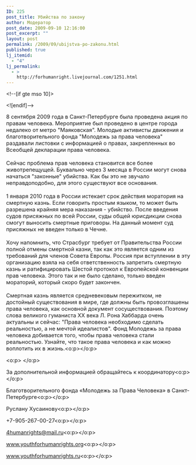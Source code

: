 ```yaml
---
ID: 225
post_title: Убийства по закону
author: Модератор
post_date: 2009-09-10 12:16:00
post_excerpt: ""
layout: post
permalink: /2009/09/ubijstva-po-zakonu.html
published: true
lj_itemid:
  - "4"
lj_permalink:
  - >
    http://forhumanright.livejournal.com/1251.html
---
```

<meta content="text/html; charset=utf-8" http-equiv="Content-Type"><meta content="Word.Document" name="ProgId"><meta content="Microsoft Word 11" name="Generator"><meta content="Microsoft Word 11" name="Originator"><link href="file:///C:%5CDOCUME%7E1%5C9335%7E1%5CLOCALS%7E1%5CTemp%5Cmsohtml1%5C01%5Cclip_filelist.xml" rel="File-List" /><!--[if gte mso 9]><xml>
 <w:WordDocument>
  <w:View>Normal</w:View>
  <w:Zoom>0</w:Zoom>
  <w:PunctuationKerning/>
  <w:ValidateAgainstSchemas/>
  <w:SaveIfXMLInvalid>false</w:SaveIfXMLInvalid>
  <w:IgnoreMixedContent>false</w:IgnoreMixedContent>
  <w:AlwaysShowPlaceholderText>false</w:AlwaysShowPlaceholderText>
  <w:Compatibility>
   <w:BreakWrappedTables/>
   <w:SnapToGridInCell/>
   <w:WrapTextWithPunct/>
   <w:UseAsianBreakRules/>
   <w:DontGrowAutofit/>
  </w:Compatibility>
  <w:BrowserLevel>MicrosoftInternetExplorer4</w:BrowserLevel>
 </w:WordDocument>
</xml><![endif]--><!--[if gte mso 9]><xml>
 <w:LatentStyles DefLockedState="false" LatentStyleCount="156">
 </w:LatentStyles>
</xml><![endif]--><style type="text/css">
<!--
 /* Style Definitions */
 p.MsoNormal, li.MsoNormal, div.MsoNormal
	{mso-style-parent:"";
	margin:0cm;
	margin-bottom:.0001pt;
	mso-pagination:widow-orphan;
	font-size:12.0pt;
	font-family:"Times New Roman";
	mso-fareast-font-family:"Times New Roman";}
@page Section1
	{size:612.0pt 792.0pt;
	margin:2.0cm 42.5pt 2.0cm 3.0cm;
	mso-header-margin:36.0pt;
	mso-footer-margin:36.0pt;
	mso-paper-source:0;}
div.Section1
	{page:Section1;}
-->
</style><!--[if gte mso 10]>
<style>
 /* Style Definitions */
 table.MsoNormalTable
	{mso-style-name:"Обычная таблица";
	mso-tstyle-rowband-size:0;
	mso-tstyle-colband-size:0;
	mso-style-noshow:yes;
	mso-style-parent:"";
	mso-padding-alt:0cm 5.4pt 0cm 5.4pt;
	mso-para-margin:0cm;
	mso-para-margin-bottom:.0001pt;
	mso-pagination:widow-orphan;
	font-size:10.0pt;
	font-family:"Times New Roman";
	mso-ansi-language:#0400;
	mso-fareast-language:#0400;
	mso-bidi-language:#0400;}
</style>
<![endif]-->  <p class="MsoNormal"><span style="font-size: 11pt;">8 сентября 2009 года в Санкт-Петербурге была проведена акция по правам человека. Мероприятие был проведено в центре города недалеко от метро &quot;Маяковская&quot;. Молодые активисты движения и благотворительного фонда &quot;Молодежь за права человека&quot; раздавали листовки с информацией о правах, закрепленных во Всеобщей декларации права человека.<br /> <br /> Сейчас проблема прав человека становится все более животрепещущей. Буквально через 3 месяца в России могут снова начаться &quot;законные&quot; убийства. Как бы это не звучало неправдоподобно, для этого существуют все основания.<br /> <br /> 1 января 2010 года в России истекает срок действия моратория на смертную казнь. Если говорить простым языком, то может быть разрешена крайняя мера наказания - убийство. После введения судов присяжных по всей России, суды общей юрисдикции снова смогут выносить смертные приговоры. На данный момент суд присяжных не введен только в Чечне.<br /> <br /> Хочу напомнить, что Страсбург требует от Правительства России полной отмены смертной казни, так как это является одним из требований для членов Совета Европы. Россия при вступлении в эту организацию взяла на себя ответственность запретить смертную казнь и ратифицировать Шестой протокол к Европейской конвенции прав человека. Этого так и не было сделано, только введен мораторий, который скоро будет закончен.<br /> <br /> Смертная казнь является средневековым пережитком, не достойный существования в мире, где должны быть провозглашены права человека, как основной документ сосуществования. Поэтому слова великого гуманиста ХХ века Л. Рона Хаббарда очень актуальны и сейчас: &quot;Права человека необходимо сделать реальностью, а не мечтой идеалистов&quot;. Фонд Молодежь за права человека добивается того, чтобы права человека стали реальностью. Узнайте, что такое права человека и как можно воплотить их в жизнь.<o:p></o:p></span></p>  <p class="MsoNormal"><span style="font-size: 11pt;"><o:p>&nbsp;</o:p></span></p>  <p class="MsoNormal"><span style="font-size: 11pt;">За дополнительной информацией обращайтесь к координатору<o:p></o:p></span></p>  <p class="MsoNormal"><span style="font-size: 11pt;">Благотворительного фонда &laquo;Молодежь за Права Человека&raquo; в Санкт-Петербурге<o:p></o:p></span></p>  <p class="MsoNormal"><span style="font-size: 11pt;">Руслану Хусаинову<o:p></o:p></span></p>  <p class="MsoNormal"><span style="font-size: 11pt;">+7-905-267-00-27<o:p></o:p></span></p>  <p class="MsoNormal"><span style="font-size: 11pt;">4humanrights@mail.ru<o:p></o:p></span></p>  <p class="MsoNormal"><span style="font-size: 11pt;">www.youthforhumanrights.org<o:p></o:p></span></p>  <p class="MsoNormal"><span style="font-size: 11pt;">www.youthforhumanrights.ru<o:p></o:p></span></p>  </meta></meta></meta></meta><br />